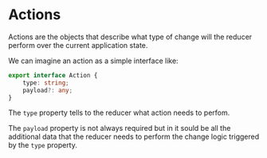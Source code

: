 # Actions

Actions are the objects that describe what type of change will the reducer perform over the current application state.

We can imagine an action as a simple interface like:

```ts
export interface Action {
    type: string;
    payload?: any;
}
```

The `type` property tells to the reducer what action needs to perfom.

The `payload` property is not always required but in it sould be all the additional data that the reducer needs to perform the change logic triggered by the `type` property.